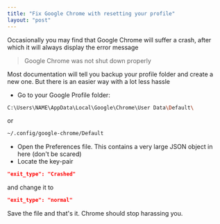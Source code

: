 ```yaml
---
title: "Fix Google Chrome with resetting your profile"
layout: "post"
---
```


Occasionally you may find that Google Chrome will suffer a crash, after which it will always display the error message

> Google Chrome was not shut down properly

Most documentation will tell you backup your profile folder and create a new one. But there is an easier way with a lot less hassle

* Go to your Google Profile folder:

```bash
C:\Users\NAME\AppData\Local\Google\Chrome\User Data\Default\
```

or

```bash
~/.config/google-chrome/Default
```

* Open the Preferences file. This contains a very large JSON object in here (don't be scared)
* Locate the key-pair

```JSON
"exit_type": "Crashed"
```

and change it to

```JSON
"exit_type": "normal"
```

Save the file and that's it. Chrome should stop harassing you.
